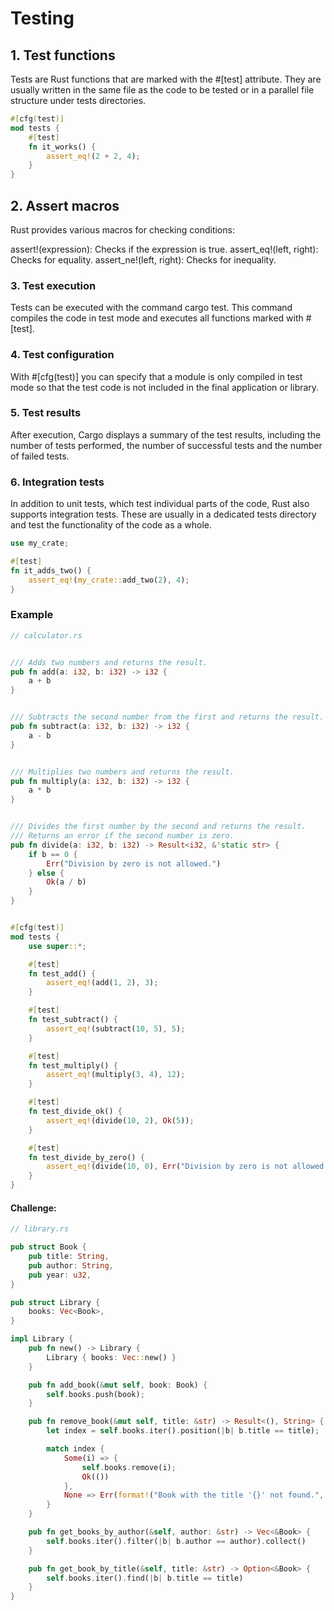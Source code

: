 # Testing

## 1. Test functions
Tests are Rust functions that are marked with the #[test] attribute. They are usually written in the same file as the code to be tested or in a parallel file structure under tests directories.

```rust
#[cfg(test)]
mod tests {
    #[test]
    fn it_works() {
        assert_eq!(2 + 2, 4);
    }
}
```

## 2. Assert macros
Rust provides various macros for checking conditions:

assert!(expression): Checks if the expression is true.
assert_eq!(left, right): Checks for equality.
assert_ne!(left, right): Checks for inequality.


### 3. Test execution
Tests can be executed with the command cargo test. This command compiles the code in test mode and executes all functions marked with #[test].


### 4. Test configuration
With #[cfg(test)] you can specify that a module is only compiled in test mode so that the test code is not included in the final application or library.


### 5. Test results
After execution, Cargo displays a summary of the test results, including the number of tests performed, the number of successful tests and the number of failed tests.


### 6. Integration tests
In addition to unit tests, which test individual parts of the code, Rust also supports integration tests. These are usually in a dedicated tests directory and test the functionality of the code as a whole.


```rust
use my_crate;

#[test]
fn it_adds_two() {
    assert_eq!(my_crate::add_two(2), 4);
}
```


### Example
```rust
// calculator.rs


/// Adds two numbers and returns the result.
pub fn add(a: i32, b: i32) -> i32 {
    a + b
}


/// Subtracts the second number from the first and returns the result.
pub fn subtract(a: i32, b: i32) -> i32 {
    a - b
}


/// Multiplies two numbers and returns the result.
pub fn multiply(a: i32, b: i32) -> i32 {
    a * b
}


/// Divides the first number by the second and returns the result.
/// Returns an error if the second number is zero.
pub fn divide(a: i32, b: i32) -> Result<i32, &'static str> {
    if b == 0 {
        Err("Division by zero is not allowed.")
    } else {
        Ok(a / b)
    }
}


#[cfg(test)]
mod tests {
    use super::*;

    #[test]
    fn test_add() {
        assert_eq!(add(1, 2), 3);
    }

    #[test]
    fn test_subtract() {
        assert_eq!(subtract(10, 5), 5);
    }

    #[test]
    fn test_multiply() {
        assert_eq!(multiply(3, 4), 12);
    }

    #[test]
    fn test_divide_ok() {
        assert_eq!(divide(10, 2), Ok(5));
    }

    #[test]
    fn test_divide_by_zero() {
        assert_eq!(divide(10, 0), Err("Division by zero is not allowed."));
    }
}
```

#### Challenge:

```rust
// library.rs

pub struct Book {
    pub title: String,
    pub author: String,
    pub year: u32,
}

pub struct Library {
    books: Vec<Book>,
}

impl Library {
    pub fn new() -> Library {
        Library { books: Vec::new() }
    }

    pub fn add_book(&mut self, book: Book) {
        self.books.push(book);
    }

    pub fn remove_book(&mut self, title: &str) -> Result<(), String> {
        let index = self.books.iter().position(|b| b.title == title);

        match index {
            Some(i) => {
                self.books.remove(i);
                Ok(())
            },
            None => Err(format!("Book with the title '{}' not found.", title)),
        }
    }

    pub fn get_books_by_author(&self, author: &str) -> Vec<&Book> {
        self.books.iter().filter(|b| b.author == author).collect()
    }

    pub fn get_book_by_title(&self, title: &str) -> Option<&Book> {
        self.books.iter().find(|b| b.title == title)
    }
}
```
